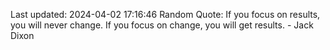 Last updated: 2024-04-02 17:16:46
Random Quote: If you focus on results, you will never change. If you focus on change, you will get results. - Jack Dixon